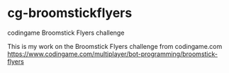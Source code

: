 # cg-broomstickflyers
codingame Broomstick Flyers challenge

This is my work on the Broomstick Flyers challenge from codingame.com
https://www.codingame.com/multiplayer/bot-programming/broomstick-flyers

